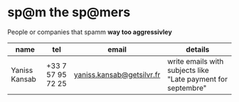 # sp@m the sp@mers

People or companies that spamm **way too aggressivley**

| name | tel | email | details
|-|-|-|-|
| Yaniss Kansab | +33 7 57 95 72 25 | yaniss.kansab@getsilvr.fr | write emails with subjects like "Late payment for septembre"

